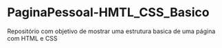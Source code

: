 # PaginaPessoal-HMTL_CSS_Basico
Repositório com objetivo de mostrar uma estrutura basica de uma página com HTML e CSS
